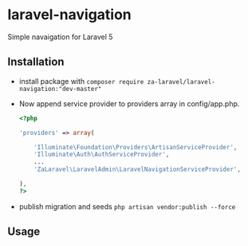 # laravel-navigation

Simple navaigation for Laravel 5

## Installation

 * install package with ```composer require za-laravel/laravel-navigation:"dev-master"``` 
  
 * Now append service provider to providers array in config/app.php.
     
     ```php
     <?php
     
     'providers' => array(
     
         'Illuminate\Foundation\Providers\ArtisanServiceProvider',
         'Illuminate\Auth\AuthServiceProvider',
         ...
         'ZaLaravel\LaravelAdmin\LaravelNavigationServiceProvider',
     
     ),
     ?>
     ```
 * publish migration and seeds ```php artisan vendor:publish --force``` 
   
  
     
## Usage 
  